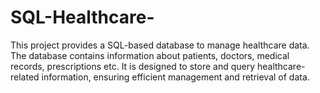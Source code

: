 # SQL-Healthcare-
This project provides a SQL-based database to manage healthcare data. The database contains information about patients, doctors, medical records, prescriptions etc. It is designed to store and query healthcare-related information, ensuring efficient management and retrieval of data.
